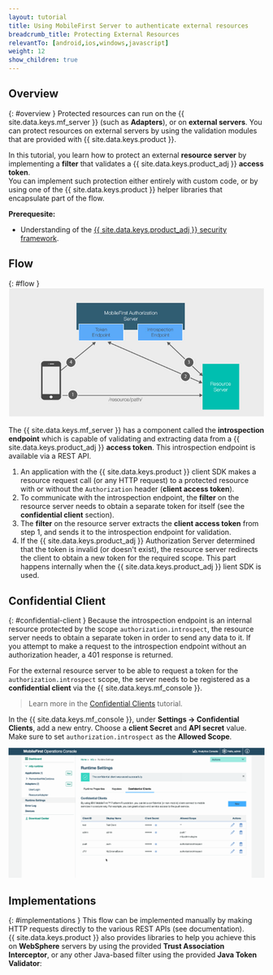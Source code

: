 ```yaml
---
layout: tutorial
title: Using MobileFirst Server to authenticate external resources
breadcrumb_title: Protecting External Resources
relevantTo: [android,ios,windows,javascript]
weight: 12
show_children: true
---
```

<!-- NLS_CHARSET=UTF-8 -->
## Overview
{: #overview }
Protected resources can run on the {{ site.data.keys.mf_server }} (such as **Adapters**), or on **external servers**. You can protect resources on external servers by using the validation modules that are provided with {{ site.data.keys.product }}.

In this tutorial, you learn how to protect an external **resource server** by implementing a **filter** that validates a {{ site.data.keys.product_adj }} **access token**.  
You can implement such protection either entirely with custom code, or by using one of the {{ site.data.keys.product }} helper libraries that encapsulate part of the flow.

**Prerequesite:**  

* Understanding of the [{{ site.data.keys.product_adj }} security framework](../).

## Flow
{: #flow }
![Protecting external resources diagram](external_resources_flow.jpg)

The {{ site.data.keys.mf_server }} has a component called the **introspection endpoint** which is capable of validating and extracting data from a {{ site.data.keys.product_adj }} **access token**. This introspection endpoint is available via a REST API.

1. An application with the {{ site.data.keys.product }} client SDK makes a resource request call (or any HTTP request) to a protected resource with or without the `Authorization` header (**client access token**).
2. To communicate with the introspection endpoint, the **filter** on the resource server needs to obtain a separate token for itself (see the **confidential client** section).
3. The **filter** on the resource server extracts the **client access token** from step 1, and sends it to the introspection endpoint for validation.
4. If the {{ site.data.keys.product_adj }} Authorization Server determined that the token is invalid (or doesn't exist), the resource server redirects the client to obtain a new token for the required scope. This part happens internally when the {{ site.data.keys.product_adj }} lient SDK is used.

## Confidential Client
{: #confidential-client }
Because the introspection endpoint is an internal resource protected by the scope `authorization.introspect`, the resource server needs to obtain a separate token in order to send any data to it. If you attempt to make a request to the introspection endpoint without an authorization header, a 401 response is returned.

For the external resource server to be able to request a token for the `authorization.introspect` scope, the server needs to be registered as a **confidential client** via the {{ site.data.keys.mf_console }}.  

> Learn more in the [Confidential Clients](../confidential-clients/) tutorial.

In the {{ site.data.keys.mf_console }}, under **Settings → Confidential Clients**, add a new entry. Choose a **client Secret** and **API secret** value. Make sure to set `authorization.introspect` as the **Allowed Scope**.

<img class="gifplayer" alt="Configurting a confidential client" src="confidential-client.png"/>

## Implementations
{: #implementations }
This flow can be implemented manually by making HTTP requests directly to the various REST APIs (see documentation).  
{{ site.data.keys.product }} also provides libraries to help you achieve this on **WebSphere** servers by using the provided **Trust Association Interceptor**, or any other Java-based filter using the provided **Java Token Validator**:
